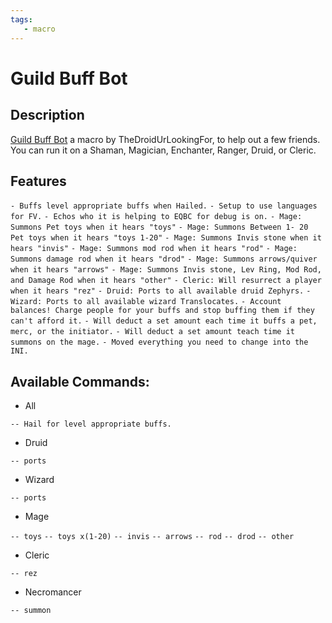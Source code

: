 ```yaml
---
tags:
   - macro
---
```

# Guild Buff Bot

## Description

[Guild Buff Bot](https://macroquest2.com/phpBB3/viewtopic.php?f=49&t=20077) a macro by TheDroidUrLookingFor, to help out a few friends. You can run it on a Shaman, Magician, Enchanter, Ranger, Druid, or Cleric.

## Features

`- Buffs level appropriate buffs when Hailed.`
`- Setup to use languages for FV.`
`- Echos who it is helping to EQBC for debug is on.`
`- Mage: Summons Pet toys when it hears "toys"`
`- Mage: Summons Between 1- 20 Pet toys when it hears "toys 1-20"`
`- Mage: Summons Invis stone when it hears "invis"`
`- Mage: Summons mod rod when it hears "rod"`
`- Mage: Summons damage rod when it hears "drod"`
`- Mage: Summons arrows/quiver when it hears "arrows"`
`- Mage: Summons Invis stone, Lev Ring, Mod Rod, and Damage Rod when it hears "other"`
`- Cleric: Will resurrect a player when it hears "rez"`
`- Druid: Ports to all available druid Zephyrs.`
`- Wizard: Ports to all available wizard Translocates.`
`- Account balances! Charge people for your buffs and stop buffing them if they can't afford it.`
`- Will deduct a set amount each time it buffs a pet, merc, or the initiator.`
`- Will deduct a set amount teach time it summons on the mage.`
`- Moved everything you need to change into the INI.`

## Available Commands:

* All

`-- Hail for level appropriate buffs.`

* Druid

`-- ports`

* Wizard

`-- ports`

* Mage

`-- toys`
`-- toys x(1-20)`
`-- invis`
`-- arrows`
`-- rod`
`-- drod`
`-- other`

* Cleric

`-- rez`

* Necromancer

`-- summon`

